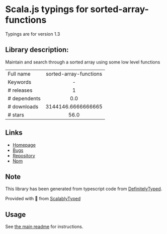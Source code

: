 
# Scala.js typings for sorted-array-functions

Typings are for version 1.3

## Library description:
Maintain and search through a sorted array using some low level functions

|                    |                 |
| ------------------ | :-------------: |
| Full name          | sorted-array-functions |
| Keywords           | - |
| # releases         | 1 |
| # dependents       | 0.0 |
| # downloads        | 3144146.6666666665 |
| # stars            | 56.0 |

## Links
- [Homepage](https://github.com/mafintosh/sorted-array-functions)
- [Bugs](https://github.com/mafintosh/sorted-array-functions/issues)
- [Repository](https://github.com/mafintosh/sorted-array-functions)
- [Npm](https://www.npmjs.com/package/sorted-array-functions)
    


## Note
This library has been generated from typescript code from [DefinitelyTyped](https://definitelytyped.org).

Provided with :purple_heart: from [ScalablyTyped](https://github.com/oyvindberg/ScalablyTyped)

## Usage
See [the main readme](../../readme.md) for instructions.



